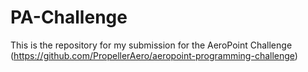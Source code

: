 # PA-Challenge

This is the repository for my submission for the AeroPoint Challenge (https://github.com/PropellerAero/aeropoint-programming-challenge)

